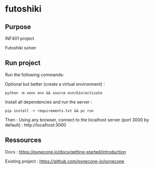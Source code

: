 # futoshiki

## Purpose

INF401 project

Futoshiki solver

## Run project

Run the following commands:

Optional but better (create a virtual environment) :

    python -m venv env && source evn/bin/activate

Install all dependencies and run the server :    

    pip install -r requirements.txt && pc run

Then : Using any browser, connect to the localhost server (port 3000 by default) : http://localhost:3000

## Ressources

Docs : https://pynecone.io/docs/getting-started/introduction

Existing project : https://github.com/pynecone-io/pynecone